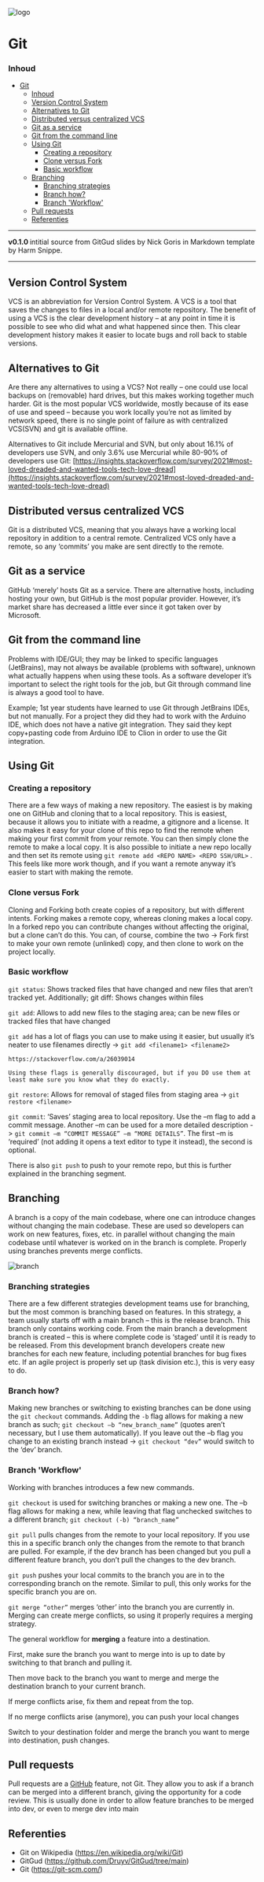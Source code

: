 ![logo](img/Git-logo.svg) [](logo-id)

# Git[](title-id)

### Inhoud[](toc-id)

- [Git](#git)
    - [Inhoud](#inhoud)
  - [Version Control System](#version-control-system)
  - [Alternatives to Git](#alternatives-to-git)
  - [Distributed versus centralized VCS](#distributed-versus-centralized-vcs)
  - [Git as a service](#git-as-a-service)
  - [Git from the command line](#git-from-the-command-line)
  - [Using Git](#using-git)
    - [Creating a repository](#creating-a-repository)
    - [Clone versus Fork](#clone-versus-fork)
    - [Basic workflow](#basic-workflow)
  - [Branching](#branching)
    - [Branching strategies](#branching-strategies)
    - [Branch how?](#branch-how)
    - [Branch 'Workflow'](#branch-workflow)
  - [Pull requests](#pull-requests)
  - [Referenties](#referenties)

---

**v0.1.0 [](version-id)** intitial source from GitGud slides by Nick Goris[](author-id) in Markdown template by Harm Snippe[](author-id).

---

## Version Control System

VCS is an abbreviation for Version Control System. A VCS is a tool that saves the changes to files in a local and/or remote repository. The benefit of using a VCS is the clear development history – at any point in time it is possible to see who did what and what happened since then. This clear development history makes it easier to locate bugs and roll back to stable versions. 

## Alternatives to Git

Are there any alternatives to using a VCS? Not really – one could use local backups on (removable) hard drives, but this makes working together much harder. Git is the most popular VCS worldwide, mostly because of its ease of use and speed – because you work locally you’re not as limited by network speed, there is no single point of failure as with centralized VCS(SVN) and git is available offline.

Alternatives to Git include Mercurial and SVN, but only about 16.1% of developers use SVN, and only 3.6% use Mercurial while 80-90% of developers use Git: [https://insights.stackoverflow.com/survey/2021#most-loved-dreaded-and-wanted-tools-tech-love-dread](https://insights.stackoverflow.com/survey/2021#most-loved-dreaded-and-wanted-tools-tech-love-dread) 

## Distributed versus centralized VCS

Git is a distributed VCS, meaning that you always have a working local repository in addition to a central remote. Centralized VCS only have a remote, so any ‘commits’ you make are sent directly to the remote. 

## Git as a service

GitHub ‘merely’ hosts Git as a service. There are alternative hosts, including hosting your own, but GitHub is the most popular provider. However, it’s market share has decreased a little ever since it got taken over by Microsoft.

## Git from the command line

Problems with IDE/GUI; they may be linked to specific languages (JetBrains), may not always be available (problems with software), unknown what actually happens when using these tools. As a software developer it’s important to select the right tools for the job, but Git through command line is always a good tool to have. 

Example; 1st year students have learned to use Git through JetBrains IDEs, but not manually. For a project they did they had to work with the Arduino IDE, which does not have a native git integration. They said they kept copy+pasting code from Arduino IDE to Clion in order to use the Git integration.

## Using Git

### Creating a repository

There are a few ways of making a new repository. The easiest is by making one on GitHub and cloning that to a local repository. This is easiest, because it allows you to initiate with a readme, a gitignore and a license. It also makes it easy for your clone of this repo to find the remote when making your first commit from your remote. You can then simply clone the remote to make a local copy. It is also possible to initiate a new repo locally and then set its remote using `git remote add <REPO NAME> <REPO SSH/URL>` . This feels like more work though, and if you want a remote anyway it’s easier to start with making the remote.

### Clone versus Fork

Cloning and Forking both create copies of a repository, but with different intents. Forking makes a remote copy, whereas cloning makes a local copy. In a forked repo you can contribute changes without affecting the original, but a clone can’t do this. You can, of course, combine the two -> Fork first to make your own remote (unlinked) copy, and then clone to work on the project locally.

### Basic workflow

`git status`: Shows tracked files that have changed and new files that aren’t tracked yet. Additionally; git diff: Shows changes within files

`git add`: Allows to add new files to the staging area; can be new files or tracked files that have changed


`git add` has a lot of flags you can use to make using it easier, but usually it’s neater to use filenames directly -> `git add <filename1> <filename2>`

    https://stackoverflow.com/a/26039014

    Using these flags is generally discouraged, but if you DO use them at least make sure you know what they do exactly.

`git restore`: Allows for removal of staged files from staging area -> `git restore <filename>`

`git commit`: ‘Saves’ staging area to local repository. Use the –m flag to add a commit message. Another –m can be used for a more detailed description -> `git commit –m “COMMIT MESSAGE” –m “MORE DETAILS”`. The first –m is ‘required’ (not adding it opens a text editor to type it instead), the second is optional.

There is also `git push` to push to your remote repo, but this is further explained in the branching segment.

## Branching

A branch is a copy of the main codebase, where one can introduce changes without changing the main codebase. These are used so developers can work on new features, fixes, etc. in parallel without changing the main codebase until whatever is worked on in the branch is complete. Properly using branches prevents merge conflicts.

![branch](/software/git/img/Revision_controlled_project_visualization-2010-24-02.svg)

### Branching strategies

There are a few different strategies development teams use for branching, but the most common is branching based on features. In this strategy, a team usually starts off with a main branch – this is the release branch. This branch only contains working code. From the main branch a development branch is created – this is where complete code is ‘staged’ until it is ready to be released. From this development branch developers create new branches for each new feature, including potential branches for bug fixes etc. If an agile project is properly set up (task division etc.), this is very easy to do. 

### Branch how?

Making new branches or switching to existing branches can be done using the `git checkout` commands. Adding the `-b` flag allows for making a new branch as such; `git checkout –b “new_branch_name”` (quotes aren’t necessary, but I use them automatically). If you leave out the –b flag you change to an existing branch instead -> `git checkout “dev”` would switch to the ‘dev’ branch.

### Branch 'Workflow'

Working with branches introduces a few new commands. 

`git checkout` is used for switching branches or making a new one. The –b flag allows for making a new, while leaving that flag unchecked switches to a different branch; `git checkout (-b) “branch_name”`

`git pull` pulls changes from the remote to your local repository. If you use this in a specific branch only the changes from the remote to that branch are pulled. For example, if the dev branch has been changed but you pull a different feature branch, you don’t pull the changes to the dev branch.

`git push` pushes your local commits to the branch you are in to the corresponding branch on the remote. Similar to pull, this only works for the specific branch you are on.

`git merge “other”` merges ‘other’ into the branch you are currently in. Merging can create merge conflicts, so using it properly requires a merging strategy.

The general workflow for **merging** a feature into a destination.

First, make sure the branch you want to merge into is up to date by switching to that branch and pulling it.

Then move back to the branch you want to merge and merge the destination branch to your current branch.

If merge conflicts arise, fix them and repeat from the top.

If no merge conflicts arise (anymore), you can push your local changes

Switch to your destination folder and merge the branch you want to merge into destination, push changes.

## Pull requests

Pull requests are a [GitHub](https://www.GitHub.com) feature, not Git. They allow you to ask if a branch can be merged into a different branch, giving the opportunity for a code review. This is usually done in order to allow feature branches to be merged into dev, or even to merge dev into main

## Referenties

- Git on Wikipedia (<https://en.wikipedia.org/wiki/Git>)
- GitGud (<https://github.com/Druyv/GitGud/tree/main>)
- Git (<https://git-scm.com/>)